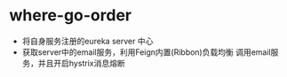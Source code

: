 # where-go-order

- 将自身服务注册的eureka server 中心
- 获取server中的email服务，利用Feign内置(Ribbon)负载均衡 调用email服务，并且开启hystrix消息熔断

